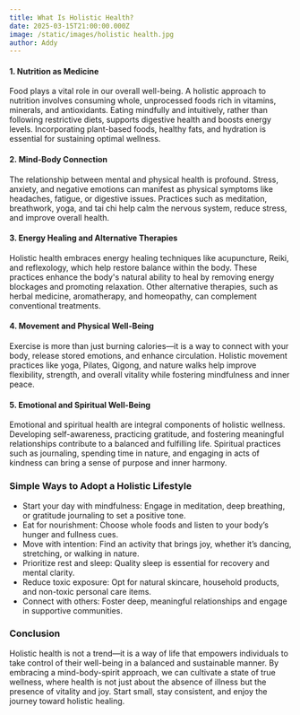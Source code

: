 ```yaml
---
title: What Is Holistic Health?
date: 2025-03-15T21:00:00.000Z
image: /static/images/holistic health.jpg
author: Addy
---
```


#### 1. Nutrition as Medicine

Food plays a vital role in our overall well-being. A holistic approach to nutrition involves consuming whole, unprocessed foods rich in vitamins, minerals, and antioxidants. Eating mindfully and intuitively, rather than following restrictive diets, supports digestive health and boosts energy levels. Incorporating plant-based foods, healthy fats, and hydration is essential for sustaining optimal wellness.

#### 2. Mind-Body Connection

The relationship between mental and physical health is profound. Stress, anxiety, and negative emotions can manifest as physical symptoms like headaches, fatigue, or digestive issues. Practices such as meditation, breathwork, yoga, and tai chi help calm the nervous system, reduce stress, and improve overall health.

#### 3. Energy Healing and Alternative Therapies

Holistic health embraces energy healing techniques like acupuncture, Reiki, and reflexology, which help restore balance within the body. These practices enhance the body's natural ability to heal by removing energy blockages and promoting relaxation. Other alternative therapies, such as herbal medicine, aromatherapy, and homeopathy, can complement conventional treatments.

#### 4. Movement and Physical Well-Being

Exercise is more than just burning calories—it is a way to connect with your body, release stored emotions, and enhance circulation. Holistic movement practices like yoga, Pilates, Qigong, and nature walks help improve flexibility, strength, and overall vitality while fostering mindfulness and inner peace.

#### 5. Emotional and Spiritual Well-Being

Emotional and spiritual health are integral components of holistic wellness. Developing self-awareness, practicing gratitude, and fostering meaningful relationships contribute to a balanced and fulfilling life. Spiritual practices such as journaling, spending time in nature, and engaging in acts of kindness can bring a sense of purpose and inner harmony.

### Simple Ways to Adopt a Holistic Lifestyle

* Start your day with mindfulness: Engage in meditation, deep breathing, or gratitude journaling to set a positive tone.
* Eat for nourishment: Choose whole foods and listen to your body’s hunger and fullness cues.
* Move with intention: Find an activity that brings joy, whether it’s dancing, stretching, or walking in nature.
* Prioritize rest and sleep: Quality sleep is essential for recovery and mental clarity.
* Reduce toxic exposure: Opt for natural skincare, household products, and non-toxic personal care items.
* Connect with others: Foster deep, meaningful relationships and engage in supportive communities.

### Conclusion

Holistic health is not a trend—it is a way of life that empowers individuals to take control of their well-being in a balanced and sustainable manner. By embracing a mind-body-spirit approach, we can cultivate a state of true wellness, where health is not just about the absence of illness but the presence of vitality and joy. Start small, stay consistent, and enjoy the journey toward holistic healing.
